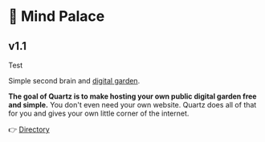 # 🌱 Mind Palace
## v1.1

Test

Simple second brain and [digital garden](https://jzhao.xyz/posts/digital-gardening).

**The goal of Quartz is to make hosting your own public digital garden free and simple.** You don't even need your own website. Quartz does all of that for you and gives your own little corner of the internet.

👉  [Directory](moc/directory.md)
